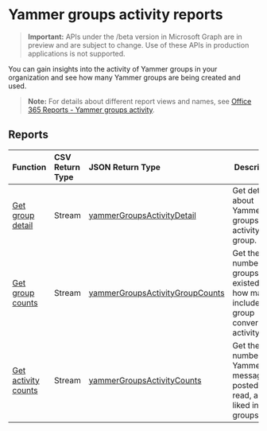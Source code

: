 # Yammer groups activity reports

> **Important:** APIs under the /beta version in Microsoft Graph are in preview and are subject to change. Use of these APIs in production applications is not supported.

You can gain insights into the activity of Yammer groups in your organization and see how many Yammer groups are being created and used.

> **Note:** For details about different report views and names, see [Office 365 Reports - Yammer groups activity](https://support.office.com/client/Yammer-groups-activity-report-94dd92ec-ea73-43c6-b51f-2a11fd78aa31).

## Reports

| Function                                 | CSV Return Type | JSON Return Type                         | Description                              |
| :--------------------------------------- | :-------------- | :--------------------------------------- | ---------------------------------------- |
| [Get group detail](../api/reportroot_getyammergroupsactivitydetail.md) | Stream          | [yammerGroupsActivityDetail](../resources/yammergroupsactivitydetail.md) | Get details about Yammer groups activity by group. |
| [Get group counts](../api/reportroot_getyammergroupsactivitygroupcounts.md) | Stream          | [yammerGroupsActivityGroupCounts](../resources/yammergroupsactivitygroupcounts.md) | Get the total number of groups that existed and how many included group conversation activity. |
| [Get activity counts](../api/reportroot_getyammergroupsactivitycounts.md) | Stream          | [yammerGroupsActivityCounts](../resources/yammergroupsactivitycounts.md) | Get the number of Yammer messages posted, read, and liked in groups. |
